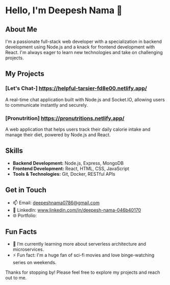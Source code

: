 # Hello, I'm Deepesh Nama 👋

## About Me
I'm a passionate full-stack web developer with a specialization in backend development using Node.js and a knack for frontend development with React. I'm always eager to learn new technologies and take on challenging projects.

## My Projects
### [Let's Chat-] https://helpful-tarsier-fd8e00.netlify.app/
A real-time chat application built with Node.js and Socket.IO, allowing users to communicate instantly and securely.

### [Pronutrition] https://pronutritions.netlify.app/
A web application that helps users track their daily calorie intake and manage their diet, powered by Node.js and React.

## Skills
- **Backend Development:** Node.js, Express, MongoDB
- **Frontend Development:** React, HTML, CSS, JavaScript
- **Tools & Technologies:** Git, Docker, RESTful APIs

## Get in Touch
- 📫 Email: deepeshnama0786@gmail.com
- 💼 LinkedIn: www.linkedin.com/in/deepesh-nama-046b40170
- 🌐 Portfolio: 

## Fun Facts
- 🌱 I’m currently learning more about serverless architecture and microservices.
- ⚡ Fun fact: I'm a huge fan of sci-fi movies and love binge-watching series on weekends.

Thanks for stopping by! Please feel free to explore my projects and reach out to me.
